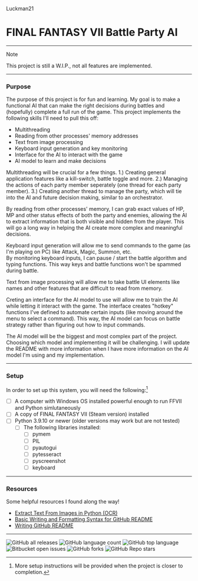 Luckman21

# FINAL FANTASY VII Battle Party AI

***

> [!NOTE]
> This project is still a W.I.P., not all features are implemented.

***

### Purpose

The purpose of this project is for fun and learning.  My goal is to make a functional AI that can make the right decisions during
battles and (hopefully) complete a full run of the game.  This project implements the following skills I'll need to pull this off:

- Multithreading
- Reading from other processes' memory addresses
- Text from image processing
- Keyboard input generation and key monitoring
- Interface for the AI to interact with the game
- AI model to learn and make decisions

Multithreading will be crucial for a few things.  1.) Creating general application features like a kill-switch, battle toggle and more.
2.) Managing the actions of each party member seperately (one thread for each party member).  3.) Creating another thread to manage the
party, which will tie into the AI and future decision making, similar to an orchestrator.

By reading from other processes' memory, I can grab exact values of HP, MP and other status effects of both the party and enemies,
allowing the AI to extract information that is both visible and hidden from the player.  This will go a long way in helping the AI create
more complex and meaningful decisions.

Keyboard input generation will allow me to send commands to the game (as I'm playing on PC) like Attack, Magic, Summon, etc.  
By monitoring keyboard inputs, I can pause / start the battle algorithm and typing functions.  This way keys and battle functions 
won't be spammed during battle.  

Text from image processing will allow me to take battle UI elements like names and other features that are difficult to read from memory.

Creting an interface for the AI model to use will allow me to train the AI while letting it interact with the game. 
The interface creates "hotkey" functions I've defined to automate certain inputs (like moving around the menu to select a command).
This way, the AI model can focus on battle strategy rather than figuring out how to input commands.

The AI model will be the biggest and most complex part of the project.  Choosing which model and implementing it will be challenging.
I will update the README with more information when I have more information on the AI model I'm using and my implementation.

***

### Setup

In order to set up this system, you will need the following:[^1]
- [ ] A computer with Windows OS installed powerful enough to run FFVII and Python simlutaneously
- [ ] A copy of FINAL FANTASY VII (Steam version) installed
- [ ] Python 3.9.10 or newer (older versions may work but are not tested)
    - [ ] The following libraries installed:
        - [ ] pymem
        - [ ] PIL
        - [ ] pyautogui
        - [ ] pytesseract
        - [ ] pyscreenshot
        - [ ] keyboard

[^1]: More setup instructions will be provided when the project is closer to completion.

***

### Resources

Some helpful resources I found along the way!

- [Extract Text From Images in Python (OCR)](https://youtu.be/PY_N1XdFp4w?si=VLq-9ABWQJEfXxbV "YouTube Tutorial Link")
- [Basic Writing and Formatting Syntax for GitHub README](https://docs.github.com/en/get-started/writing-on-github/getting-started-with-writing-and-formatting-on-github/basic-writing-and-formatting-syntax, "Link to GitHub Guide")
- [Writing GitHub README](https://medium.com/analytics-vidhya/writing-github-readme-e593f278a796 "Web Tutorial Link")

***

![GitHub all releases](https://img.shields.io/github/downloads/{luckman21}/{FINAL-FANTASY-VII-Battle-Party-AI}/total)
![GitHub language count](https://img.shields.io/github/languages/count/{luckman21}/{FINAL-FANTASY-VII-Battle-Party-AI})
![GitHub top language](https://img.shields.io/github/languages/top/{luckman21}/{FINAL-FANTASY-VII-Battle-Party-AI}?color=yellow)
![Bitbucket open issues](https://img.shields.io/bitbucket/issues/{luckman21}/{FINAL-FANTASY-VII-Battle-Party-AI})
![GitHub forks](https://img.shields.io/github/forks/{luckman21}/{FINAL-FANTASY-VII-Battle-Party-AI}?style=social)
![GitHub Repo stars](https://img.shields.io/github/stars/{luckman21}/{FINAL-FANTASY-VII-Battle-Party-AI}?style=social)
